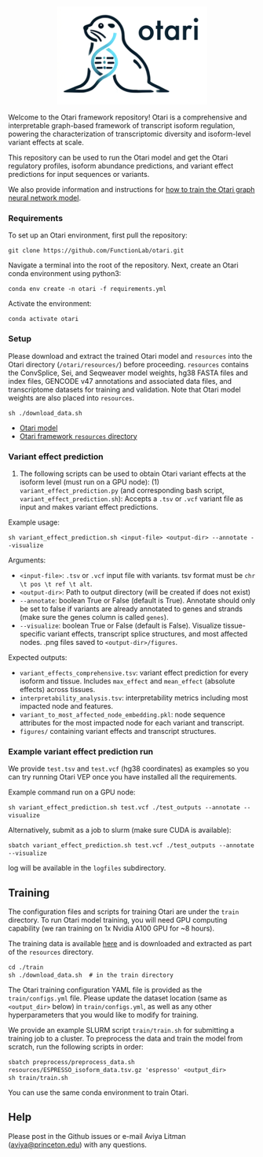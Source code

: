 <p align="center">
  <img height="200" src="images/logo.png">
</p>


Welcome to the Otari framework repository! Otari is a comprehensive and interpretable graph-based framework of transcript isoform regulation, powering the characterization of transcriptomic diversity and isoform-level variant effects at scale.

This repository can be used to run the Otari model and get the Otari regulatory profiles, isoform abundance predictions, and variant effect predictions for input sequences or variants.

We also provide information and instructions for [how to train the Otari graph neural network model](#training). 

### Requirements

To set up an Otari environment, first pull the repository:
```
git clone https://github.com/FunctionLab/otari.git
```

Navigate a terminal into the root of the repository. Next, create an Otari conda environment using python3: 
```
conda env create -n otari -f requirements.yml
```

Activate the environment:
```
conda activate otari
```

### Setup

Please download and extract the trained Otari model and `resources` into the Otari directory (`/otari/resources/`) before proceeding. `resources` contains the ConvSplice, Sei, and Seqweaver model weights, hg38 FASTA files and index files, GENCODE v47 annotations and associated data files, and transcriptome datasets for training and validation. Note that Otari model weights are also placed into `resources`.

```
sh ./download_data.sh
```

- [Otari model](https://doi.org/10.5281/zenodo.16432269)
- [Otari framework `resources` directory](https://doi.org/10.5281/zenodo.4906961)


### Variant effect prediction

1. The following scripts can be used to obtain Otari variant effects at the isoform level (must run on a GPU node):
(1) `variant_effect_prediction.py` (and corresponding bash script, `variant_effect_prediction.sh`): Accepts a `.tsv` or `.vcf` variant file as input and makes variant effect predictions.

Example usage:
```
sh variant_effect_prediction.sh <input-file> <output-dir> --annotate --visualize
```

Arguments:
- `<input-file>`: `.tsv` or `.vcf` input file with variants. tsv format must be `chr \t pos \t ref \t alt`.
- `<output-dir>`: Path to output directory (will be created if does not exist)
- `--annotate`: boolean True or False (default is True). Annotate should only be set to false if variants are already annotated to genes and strands (make sure the genes column is called `genes`).
- `--visualize`: boolean True or False (default is False). Visualize tissue-specific variant effects, transcript splice structures, and most affected nodes. .png files saved to `<output-dir>/figures`. 

Expected outputs:
-  `variant_effects_comprehensive.tsv`: variant effect prediction for every isoform and tissue. Includes `max_effect` and `mean_effect` (absolute effects) across tissues. 
- `interpretability_analysis.tsv`: interpretability metrics including most impacted node and features.
- `variant_to_most_affected_node_embedding.pkl`: node sequence attributes for the most impacted node for each variant and transcript.
- `figures/` containing variant effects and transcript structures.

### Example variant effect prediction run

We provide `test.tsv` and `test.vcf` (hg38 coordinates) as examples so you can try running Otari VEP once you have installed all the requirements. 

Example command run on a GPU node:
```
sh variant_effect_prediction.sh test.vcf ./test_outputs --annotate --visualize
```

Alternatively, submit as a job to slurm (make sure CUDA is available):
```
sbatch variant_effect_prediction.sh test.vcf ./test_outputs --annotate --visualize
```
log will be available in the `logfiles` subdirectory.

## Training

The configuration files and scripts for training Otari are under the `train` directory. To run Otari model training, you will need GPU computing capability (we ran training on 1x Nvidia A100 GPU for ~8 hours). 

The training data is available [here](https://doi.org/10.5281/zenodo.4907037) and is downloaded and extracted as part of the `resources` directory. 

```
cd ./train
sh ./download_data.sh  # in the train directory
```

The Otari training configuration YAML file is provided as the `train/configs.yml` file. Please update the dataset location (same as `<output_dir>` below) in `train/configs.yml`, as well as any other hyperparameters that you would like to modify for training.

We provide an example SLURM script `train/train.sh` for submitting a training job to a cluster. To preprocess the data and train the model from scratch, run the following scripts in order:
```
sbatch preprocess/preprocess_data.sh resources/ESPRESSO_isoform_data.tsv.gz 'espresso' <output_dir>
sh train/train.sh
```

You can use the same conda environment to train Otari.

## Help 
Please post in the Github issues or e-mail Aviya Litman (aviya@princeton.edu) with any questions. 

